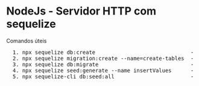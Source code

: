 # NodeJs - Servidor HTTP com sequelize

Comandos úteis
<pre>
  1. npx sequelize db:create                              - cria o banco de dados
  2. npx sequelize migration:create --name=create-tables  - cria o arquivo de migration
  3. npx sequelize db:migrate                             - executa a migration
  4. npx sequelize seed:generate --name insertValues      - cria o arquivo de seeders
  5. npx sequelize-cli db:seed:all                        - executa a seeder
</pre>
